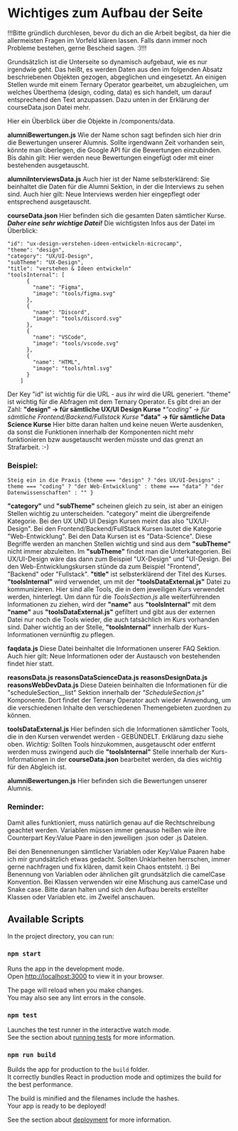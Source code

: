 # Wichtiges zum Aufbau der Seite

!!!Bitte gründlich durchlesen, bevor du dich an die Arbeit begibst, da hier die allermeisten Fragen im Vorfeld klären lassen. Falls dann immer noch Probleme bestehen, gerne Bescheid sagen. :)!!! 

Grundsätzlich ist die Unterseite so dynamisch aufgebaut, wie es nur irgendwie geht. Das heißt, es werden Daten aus den im folgenden Absatz beschriebenen Objekten gezogen, abgeglichen und eingesetzt. An einigen Stellen wurde mit einem Ternary Operator gearbeitet, um abzugleichen, um welches Überthema (design, coding, data) es sich handelt, um darauf entsprechend den Text anzupassen. Dazu unten in der Erklärung der courseData.json Datei mehr.

Hier ein Überblick über die Objekte in /components/data. 

**alumniBewertungen.js**
Wie der Name schon sagt befinden sich hier drin die Bewertungen unserer Alumnis. Sollte irgendwann Zeit vorhanden sein, könnte man überlegen, die Google API für die Bewertungen einzubinden.
Bis dahin gilt: Hier werden neue Bewertungen eingefügt oder mit einer bestehenden ausgetauscht.

**alumniInterviewsData.js**
Auch hier ist der Name selbsterklärend: Sie beinhaltet die Daten für die Alumni Sektion, in der die Interviews zu sehen sind. 
Auch hier gilt: Neue Interviews werden hier eingepflegt oder entsprechend ausgetauscht.

**courseData.json**
Hier befinden sich die gesamten Daten sämtlicher Kurse. ***Daher eine sehr wichtige Datei!***
Die wichtigsten Infos aus der Datei im Überblick:
```
"id": "ux-design-verstehen-ideen-entwickeln-microcamp",
"theme": "design",
"category": "UX/UI-Design",
"subTheme": "UX-Design",
"title": "verstehen & Ideen entwickeln"
"toolsInternal": [
      {
        "name": "Figma",
        "image": "tools/figma.svg"
      },
      {
        "name": "Discord",
        "image": "tools/discord.svg"
      },
      {
        "name": "VSCode",
        "image": "tools/vscode.svg"
      },
      {
        "name": "HTML",
        "image": "tools/html.svg"
      } 
    ]
```
Der Key "id" ist wichtig für die URL - aus ihr wird die URL generiert.
"theme" ist wichtig für die Abfragen mit dem Ternary Operator. Es gibt drei an der Zahl:
**"design" -> für sämtliche UX/UI Design Kurse**
**"coding" -> für sämtliche Frontend/Backend/*Fullstack Kurse**
**"data" -> für sämtliche Data Science Kurse**
Hier bitte daran halten und keine neuen Werte ausdenken, da sonst die Funktionen innerhalb der Komponenten nicht mehr funktionieren bzw ausgetauscht werden müsste und das grenzt an Strafarbeit. :-)

### Beispiel:
```
Steig ein in die Praxis {theme === "design" ? "des UX/UI-Designs" : theme === "coding" ? "der Web-Entwicklung" : theme === "data" ? "der Datenwissenschaften" : "" }
```

**"category"** und **"subTheme"** scheinen gleich zu sein, ist aber an einigen Stellen wichtig zu unterscheiden. "category" meint die übergreifende Kategorie. Bei den UX UND UI Design Kursen meint das also "UX/UI-Design". Bei den Frontend/Backend/FullStack Kursen lautet die Kategorie "Web-Entwicklung". Bei den Data Kursen ist es "Data-Science". Diese Begriffe werden an manchen Stellen wichtig und sind aus dem **"subTheme"** nicht immer abzuleiten.
Im **"subTheme"** findet man die Unterkategorien. Bei UX/UI-Design wäre das dann zum Beispiel "UX-Design" und "UI-Design. Bei den Web-Entwicklungskursen stünde da zum Beispiel "Frontend", "Backend" oder "Fullstack".
**"title"** ist selbsterklärend der Titel des Kurses. 
**"toolsInternal"** wird verwendet, um mit der **"toolsDataExternal.js"** Datei zu kommunizieren. Hier sind alle Tools, die in dem jeweiligen Kurs verwendet werden, hinterlegt. Um dann für die *ToolsSection.js* alle weiterführenden Informationen zu ziehen, wird der **"name"** aus **"toolsInternal"** mit dem **"name"** aus **"toolsDataExternal.js"** gefiltert und gibt aus der externen Datei nur noch die Tools wieder, die auch tatsächlich im Kurs vorhanden sind. Daher wichtig an der Stelle, **"toolsInternal"** innerhalb der Kurs-Informationen vernünftig zu pflegen.

**faqdata.js**
Diese Datei beinhaltet die Informationen unserer FAQ Sektion. Auch hier gilt: Neue Informationen oder der Austausch von bestehenden findet hier statt.

**reasonsData.js**
**reasonsDataScienceData.js**
**reasonsDesignData.js**
**reasonsWebDevData.js**
Diese Dateien beinhalten die Informationen für die "scheduleSection__list" Sektion innerhalb der *"ScheduleSection.js"* Komponente. Dort findet der Ternary Operator auch wieder Anwendung, um die verschiedenen Inhalte den verschiedenen Themengebieten zuordnen zu können. 

**toolsDataExternal.js**
Hier befinden sich die Informationen sämtlicher Tools, die in den Kursen verwendet werden - GEBÜNDELT. Erklärung dazu siehe oben. 
*Wichtig:*
Sollten Tools hinzukommen, ausgetauscht oder entfernt werden muss zwingend auch die **"toolsInternal"** Stelle innerhalb der Kurs-Informationen in der **courseData.json** bearbeitet werden, da dies wichtig für den Abgleich ist.

**alumniBewertungen.js**
Hier befinden sich die Bewertungen unserer Alumnis. 

### Reminder:
Damit alles funktioniert, muss natürlich genau auf die Rechtschreibung geachtet werden. Variablen müssen immer genauso heißen wie ihre Counterpart Key:Value Paare in den jeweiligen .json oder .js Dateien. 

Bei den Benennenungen sämtlicher Variablen oder Key:Value Paaren habe ich mir grundsätzlich etwas gedacht. Sollten Unklarheiten herrschen, immer gerne nachfragen und fix klären, damit kein Chaos entsteht. :) 
Bei Benennung von Variablen oder ähnlichen gilt grundsätzlich die camelCase Konvention.
Bei Klassen verwenden wir eine Mischung aus camelCase und Snake case.
Bitte daran halten und sich den Aufbau bereits erstellter Klassen oder Variablen etc. im Zweifel anschauen. 


## Available Scripts

In the project directory, you can run:

### `npm start`

Runs the app in the development mode.\
Open [http://localhost:3000](http://localhost:3000) to view it in your browser.

The page will reload when you make changes.\
You may also see any lint errors in the console.

### `npm test`

Launches the test runner in the interactive watch mode.\
See the section about [running tests](https://facebook.github.io/create-react-app/docs/running-tests) for more information.

### `npm run build`

Builds the app for production to the `build` folder.\
It correctly bundles React in production mode and optimizes the build for the best performance.

The build is minified and the filenames include the hashes.\
Your app is ready to be deployed!

See the section about [deployment](https://facebook.github.io/create-react-app/docs/deployment) for more information.
